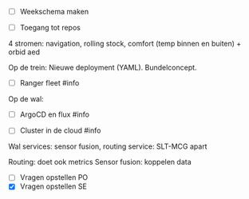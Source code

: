 - [ ] Weekschema maken
- [ ] Toegang tot repos


4 stromen: navigation, rolling stock, comfort (temp binnen en buiten) + orbid aed

Op de trein: Nieuwe deployment (YAML). Bundelconcept. 
- [ ] Ranger fleet #info 

Op de wal: 
- [ ] ArgoCD en flux #info 

- [ ] Cluster in de cloud #info

Wal services: sensor fusion, routing service: SLT-MCG apart

Routing: doet ook metrics
Sensor fusion:  koppelen data

- [ ] Vragen opstellen PO
- [x] Vragen opstellen SE